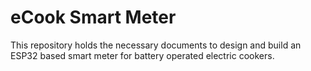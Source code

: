 # eCook Smart Meter

This repository holds the necessary documents to design and build an ESP32 based smart meter for battery operated electric cookers. 
